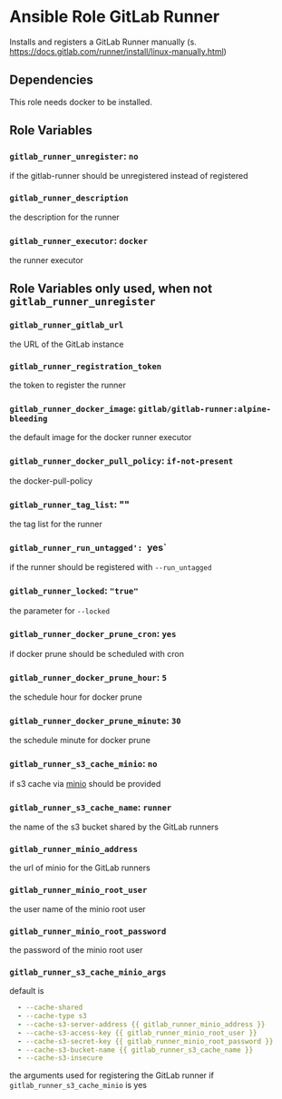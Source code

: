 # Ansible Role GitLab Runner

Installs and registers a GitLab Runner manually (s. https://docs.gitlab.com/runner/install/linux-manually.html)

## Dependencies

This role needs docker to be installed.

## Role Variables

### `gitlab_runner_unregister`: `no`

if the gitlab-runner should be unregistered instead of registered

### `gitlab_runner_description`

the description for the  runner

### `gitlab_runner_executor`: `docker`

the runner executor

## Role Variables only used, when not `gitlab_runner_unregister` 

### `gitlab_runner_gitlab_url`

the URL of the GitLab instance

### `gitlab_runner_registration_token`

the token to register the runner

### `gitlab_runner_docker_image`: `gitlab/gitlab-runner:alpine-bleeding`

the default image for the docker runner executor

### `gitlab_runner_docker_pull_policy`: `if-not-present`

the docker-pull-policy

### `gitlab_runner_tag_list`: ""

the tag list for the runner

### `gitlab_runner_run_untagged': `yes`

if the runner should be registered with `--run_untagged`

### `gitlab_runner_locked`: `"true"`

the parameter for `--locked`

### `gitlab_runner_docker_prune_cron`: `yes`

if docker prune should be scheduled with cron

### `gitlab_runner_docker_prune_hour`: `5`

the schedule hour for docker prune

### `gitlab_runner_docker_prune_minute`: `30`

the schedule minute for docker prune

### `gitlab_runner_s3_cache_minio`: `no`

if s3 cache via [minio](https://min.io/) should be provided

### `gitlab_runner_s3_cache_name`: `runner`

the name of the s3 bucket shared by the GitLab runners

### `gitlab_runner_minio_address`

the url of minio for the GitLab runners

### `gitlab_runner_minio_root_user`

the user name of the minio root user

### `gitlab_runner_minio_root_password`

the password of the minio root user

### `gitlab_runner_s3_cache_minio_args`

default is

```yml
  - --cache-shared
  - --cache-type s3
  - --cache-s3-server-address {{ gitlab_runner_minio_address }}
  - --cache-s3-access-key {{ gitlab_runner_minio_root_user }}
  - --cache-s3-secret-key {{ gitlab_runner_minio_root_password }}
  - --cache-s3-bucket-name {{ gitlab_runner_s3_cache_name }}
  - --cache-s3-insecure
```

the arguments used for registering the GitLab runner if `gitlab_runner_s3_cache_minio` is yes
